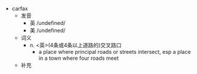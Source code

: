 - carfax
  - 发音
    - 英 /undefined/
    - 美 /undefined/
  - 词义
    - n. <英>(4条或4条以上道路的)交叉路口
      - a place where principal roads or streets intersect, esp a place in a town where four roads meet 
  - 补充
